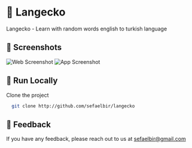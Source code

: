 # 🐊 Langecko
Langecko - Learn with random words english to turkish language

## 📱 Screenshots
![Web Screenshot](https://s7.gifyu.com/images/desktop.gif)
![App Screenshot](https://s7.gifyu.com/images/mobile509781fd36496ddb.gif)


## 📍 Run Locally
Clone the project

```bash
  git clone http://github.com/sefaelbir/langecko
```

## 📧 Feedback
If you have any feedback, please reach out to us at sefaelbir@gmail.com
